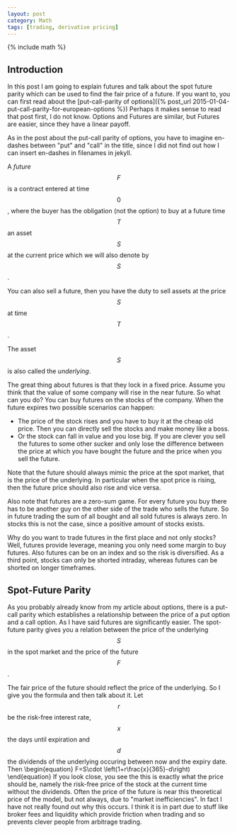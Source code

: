 ```yaml
---
layout: post
category: Math
tags: [trading, derivative pricing]
---
```

{% include math %}

## Introduction
In this post I am going to explain futures and talk about the spot
future parity which can be used to find the fair price of a future.
If you want to, you can first read about the
[put-call-parity of options]({% post_url 2015-01-04-put-call-parity-for-european-options %})
Perhaps it makes sense to read that post first, I do not know. Options
and Futures are similar, but Futures are easier, since they have a
linear payoff.

As in the post about the put-call parity of options, you have to
imagine en-dashes between "put" and "call" in the title, since I did
not find out how I can insert en-dashes in filenames in jekyll.

A _future_ $$F$$ is a contract entered at time $$0$$, where the buyer
has the obligation (not the option) to buy at a future time $$T$$ an
asset $$S$$ at the current price  which we will also denote by $$S$$.

You can also sell a future, then you have the duty to sell assets at
the price $$S$$ at time $$T$$.

The asset $$S$$ is also called the _underlying_.

The great thing about futures is that they lock in a fixed price.
Assume you think that the value of some company will rise in the near
future. So what can you do? You can buy futures on the stocks of the
company. When the future expires two possible scenarios can happen:

* The price of the stock rises and you have to buy it at the cheap old
  price. Then you can directly sell the stocks and make money like a
  boss.
* Or the stock can fall in value and you lose big. If you are clever
  you sell the futures to some other sucker and only lose the
  difference between the price at which you have bought the future and
  the price when you sell the future.

Note that the future should always mimic the price at the spot market,
that is the price of the underlying. In particular when the spot price
is rising, then the future price should also rise and vice versa.

Also note that futures are a zero-sum game. For every future you buy
there has to be another guy on the other side of the trade who sells
the future. So in future trading the sum of all bought and all sold
futures is always zero. In stocks this is not the case, since a
positive amount of stocks exists.

Why do you want to trade futures in the first place and not only
stocks? Well, futures provide leverage, meaning you only need some
margin to buy futures. Also futures can be on an index and so the risk
is diversified. As a third point, stocks can only be shorted intraday,
whereas futures can be shorted on longer timeframes.

## Spot-Future Parity
As you probably already know from my article about options, there is a
put-call parity which establishes a relationship between the price of
a put option and a call option.
As I have said futures are significantly easier. The spot-future
parity gives you a relation between the price of the underlying $$S$$
in the spot market and the price of the future $$F$$.

The fair price of the future should reflect the price of the
underlying. So I give you the formula and then talk about it.
Let $$r$$ be the risk-free interest rate, $$x$$ the days until
expiration and $$d$$ the dividends of the underlying occuring between
now and the expiry date. Then
\begin{equation}
F=S\cdot \left(1+r\frac{x}{365}-d\right)
\end{equation}
If you look close, you see the this is exactly what the price should
be, namely the risk-free price of the stock at the current time
without the dividends.
Often the price of the future is near this theoretical price of the
model, but not always, due to "market inefficiencies". In fact I have
not really found out why this occurs. I think it is in part due to
stuff like broker fees and liquidity which provide friction when
trading and so prevents clever people from arbitrage trading.
